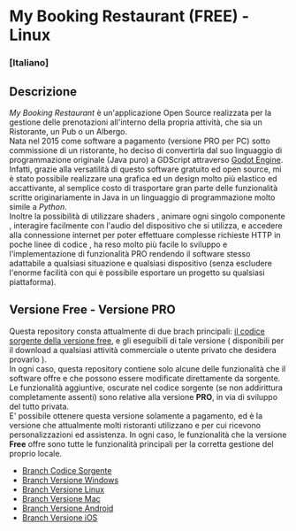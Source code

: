 # My Booking Restaurant (FREE) - Linux

### [Italiano]

## Descrizione

*My Booking Restaurant* è un'applicazione Open Source realizzata per la gestione delle prenotazioni all'interno della propria attività, che sia un Ristorante, un Pub o un Albergo.  
Nata nel 2015 come software a pagamento (versione PRO per PC) sotto commissione di un ristorante, ho deciso di convertirla dal suo linguaggio di programmazione originale (Java puro) a GDScript attraverso [Godot Engine](https://godotengine.org/).  
Infatti, grazie alla versatilità di questo software gratuito ed open source, mi è stato possibile realizzare una grafica ed un design molto più elastico ed accattivante, al semplice costo di trasportare gran parte delle funzionalità scritte originariamente in Java in un linguaggio di programmazione molto simile a *Python*.  
Inoltre la possibilità di utilizzare shaders , animare ogni singolo componente , interagire facilmente con l'audio del dispositivo che si utilizza, e accedere alla connessione internet per poter effettuare complesse richieste HTTP in poche linee di codice , ha reso molto più facile lo sviluppo e l'implementazione di funzionalità PRO rendendo il software stesso adattabile a qualsiasi situazione e qualsiasi dispositivo (senza escludere l'enorme facilità con qui è possibile esportare un progetto su qualsiasi piattaforma).  


## Versione Free - Versione PRO

Questa repository consta attualmente di due brach principali: [il codice sorgente della versione free](https://github.com/fenix-hub/my-br-app/tree/source-code), e gli eseguibili di tale versione ( disponibili per il download a qualsiasi attività commerciale o utente privato che desidera provarlo ).  
In ogni caso, questa repository contiene solo alcune delle funzionalità che il software offre e che possono essere modificate direttamente da sorgente.  
Le funzionalità aggiuntive, oscurate nel codice sorgente (se non addirittura completamente assenti) sono relative alla versione **PRO**, in via di sviluppo del tutto privata.  
E' possibile ottenere questa versione solamente a pagamento, ed è la versione che attualmente molti ristoranti utilizzano e per cui ricevono personalizzazioni ed assistenza.
In ogni caso, le funzionalità che la versione **Free** offre sono tutte le funzionalità principali per la corretta gestione del proprio locale.  
- [Branch Codice Sorgente](https://github.com/fenix-hub/my-br-app/tree/source-code)  
- [Branch Versione Windows](https://github.com/fenix-hub/my-br-app/tree/windows-exe)  
- [Branch Versione Linux](https://github.com/fenix-hub/my-br-app/tree/linux)  
- [Branch Versione Mac](https://github.com/fenix-hub/my-br-app/tree/mac-app)  
- [Branch Versione Android](https://github.com/fenix-hub/my-br-app/tree/android-apk)  
- [Branch Versione iOS](https://github.com/fenix-hub/my-br-app/tree/ios)
